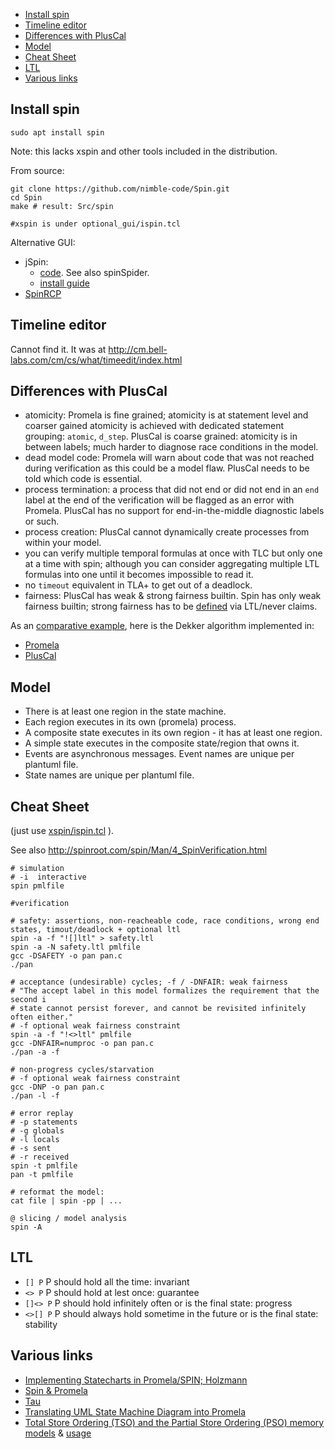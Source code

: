 - [Install spin](#install-spin)
- [Timeline editor](#timeline-editor)
- [Differences with PlusCal](#differences-with-pluscal)
- [Model](#model)
- [Cheat Sheet](#cheat-sheet)
- [LTL](#ltl)
- [Various links](#various-links)

## Install spin

```
sudo apt install spin
```
Note: this lacks xspin and other tools included in the distribution.

From source:

```
git clone https://github.com/nimble-code/Spin.git
cd Spin
make # result: Src/spin

#xspin is under optional_gui/ispin.tcl
```
Alternative GUI: 
- jSpin:
  - [code](https://github.com/motib/jspin). See also spinSpider.
  - [install guide](https://gist.github.com/kocsenc/10130261)
- [SpinRCP](http://lms.uni-mb.si/spinrcp/)

## Timeline editor

Cannot find it. It was at http://cm.bell-labs.com/cm/cs/what/timeedit/index.html

## Differences with PlusCal

- atomicity: Promela is fine grained; atomicity is at statement level and coarser gained atomicity is achieved with 
  dedicated statement grouping: ```atomic```, ```d_step```. 
  PlusCal is coarse grained: atomicity is in between labels; much harder to diagnose race conditions in the model.
- dead model code: Promela will warn about code that was not reached during verification as this could be a model flaw. 
  PlusCal needs to be told which code is essential.
- process termination: a process that did not end or did not end in an ```end``` label at the end of the verification 
  will be flagged as an error with Promela.
  PlusCal has no support for end-in-the-middle diagnostic labels or such.
- process creation: PlusCal cannot dynamically create processes from within your model.
- you can verify multiple temporal formulas at once with TLC but only one at a time with spin; although you can
  consider aggregating multiple LTL formulas into one until it becomes impossible to read it.
- no ```timeout``` equivalent in TLA+ to get out of a deadlock.
- fairness: PlusCal has weak & strong fairness builtin. 
  Spin has only weak fairness builtin; strong fairness has to be [defined](https://spinroot.com/fluxbb/viewtopic.php?id=671) via LTL/never claims.

As an [comparative example](https://accu.org/journals/overload/32/183/melinte/), here is the Dekker algorithm implemented in:
- [Promela](https://spinroot.com/spin/Man/Manual.html)
- [PlusCal](https://github.com/duerrfk/skp/blob/master/criticalsection5dekker/criticalsection5dekker.tla)

## Model

- There is at least one region in the state machine.
- Each region executes in its own (promela) process.
- A composite state executes in its own region - it has at
  least one region.
- A simple state executes in the composite state/region 
  that owns it. 
- Events are asynchronous messages. Event names are unique per 
  plantuml file.
- State names are unique per plantuml file.

## Cheat Sheet

(just use [xspin/ispin.tcl](https://raw.githubusercontent.com/nimble-code/Spin/master/optional_gui/ispin.tcl) ). 

See also http://spinroot.com/spin/Man/4_SpinVerification.html

```
# simulation
# -i  interactive
spin pmlfile
```
```
#verification

# safety: assertions, non-reacheable code, race conditions, wrong end states, timout/deadlock + optional ltl
spin -a -f "![]ltl" > safety.ltl
spin -a -N safety.ltl pmlfile
gcc -DSAFETY -o pan pan.c
./pan

# acceptance (undesirable) cycles; -f / -DNFAIR: weak fairness
# "The accept label in this model formalizes the requirement that the second i
# state cannot persist forever, and cannot be revisited infinitely often either."
# -f optional weak fairness constraint
spin -a -f "!<>ltl" pmlfile
gcc -DNFAIR=numproc -o pan pan.c
./pan -a -f

# non-progress cycles/starvation
# -f optional weak fairness constraint
gcc -DNP -o pan pan.c
./pan -l -f
```
```
# error replay
# -p statements
# -g globals
# -l locals
# -s sent
# -r received
spin -t pmlfile
pan -t pmlfile
```
```
# reformat the model:
cat file | spin -pp | ...
```

```
@ slicing / model analysis
spin -A
```

## LTL
- ```[] P``` P should hold all the time: invariant
- ```<> P``` P should hold at lest once: guarantee
- ```[]<> P``` P should hold infinitely often or is the final state: progress
- ```<>[] P``` P should always hold sometime in the future or is the final state: stability

## Various links
- [Implementing Statecharts in Promela/SPIN; Holzmann](https://www.researchgate.net/publication/2262971_Implementing_Statecharts_in_PromelaSPIN)
- [Spin & Promela](https://spinroot.com)
- [Tau](https://data.caltech.edu/records/8exsc-7h074)
- [Translating UML State Machine Diagram into Promela](https://www.iaeng.org/publication/IMECS2017/IMECS2017_pp512-516.pdf)
- [Total Store Ordering (TSO) and the Partial Store Ordering (PSO) memory models](https://github.com/plasklab/mmlib) & [usage](https://brilliantsugar.github.io/posts/how-i-learned-to-stop-worrying-and-love-juggling-c++-atomics/)
